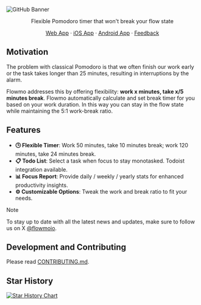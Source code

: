 ![GitHub Banner](https://github.com/user-attachments/assets/aa62007c-c9aa-4846-90d4-ec10424bc09c)

<div align="center">

Flexible Pomodoro timer that won't break your flow state

[Web App](https://app.flowmo.io) · [iOS App](https://apps.apple.com/us/app/flowmodor-flowmodoro-timer/id6670529689) · [Android App](https://play.google.com/store/apps/details?id=com.m4xshen.mobile) · [Feedback](https://app.flowmo.io/feedback)

</div>

## Motivation

The problem with classical Pomodoro is that we often finish our work early or the task takes longer than 25 minutes, resulting in interruptions by the alarm.

Flowmo addresses this by offering flexibility: **work x minutes, take x/5 minutes break**. Flowmo automatically calculate and set break timer for you based on your work duration. In this way you can stay in the flow state while maintaining the 5:1 work-break ratio.

## Features

- **🕒 Flexible Timer**: Work 50 minutes, take 10 minutes break; work 120 minutes, take 24 minutes break.
- **📋 Todo List**: Select a task when focus to stay monotasked. Todoist integration available.
- **📊 Focus Report**: Provide daily / weekly / yearly stats for enhanced productivity insights.
- **⚙️ Customizable Options**: Tweak the work and break ratio to fit your needs.

> [!NOTE]
> To stay up to date with all the latest news and updates, make sure to follow us on X [@flowmoio](https://x.com/flowmoio).

## Development and Contributing

Please read [CONTRIBUTING.md](https://github.com/flowmoio/flowmo/blob/main/CONTRIBUTING.md).

## Star History

[![Star History Chart](https://app.repohistory.com/api/svg?repo=flowmoio/flowmo&type=Date&background=131221&color=DBBFFF)](https://app.repohistory.com/star-history)
